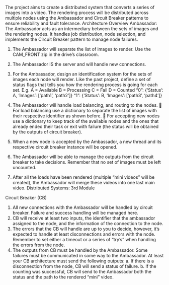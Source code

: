 The project aims to create a distributed system that converts a series of images into a video. The rendering
process will be distributed across multiple nodes using the Ambassador and Circuit Breaker patterns to ensure
reliability and fault tolerance.
Architecture Overview
Ambassador: The Ambassador acts as an intermediary between the sets of images and the rendering nodes.
It handles job distribution, node selection, and implements the Circuit Breaker pattern to manage node
failures.
1. The Ambassador will separate the list of images to render. Use the CAM_FRONT
zip in the drive’s classroom.
2. The Ambassador IS the server and will handle new connections.
3. For the Ambassador, design an identification system for the sets of images
each node will render.
Like the past project, define a set of status flags that tells you how the
rendering process is going for each set. E.g.
A = Available
B = Processing
C = Fail
D = Counted
“0”: {‘Status’: A,
‘Images’: [‘path1’, ‘path2’]}
“1”: {‘Status’: B,
‘Images’: [‘path3’, ‘path4’]}

4. The Ambassador will handle load balancing, and routing to the nodes.
 For load balancing use a dictionary to separate the list of images with
their respective identifier as shown before.
 For accepting new nodes use a dictionary to keep track of the available
nodes and the ones that already ended their task or exit with failure
(the status will be obtained by the outputs of circuit breaker).

5. When a new node is accepted by the Ambassador, a new thread and its respective
circuit breaker instance will be opened.
6. The Ambassador will be able to manage the outputs from the circuit breaker to
take decisions. Remember that no set of images must be left uncounted.
7. After all the loads have been rendered (multiple “mini videos” will be
created), the Ambassador will merge these videos into one last main video.
Distributed Systems: 3rd Module

Circuit Breaker (CB)
1. All new connections with the Ambassador will be handled by circuit breaker.
Failure and success handling will be managed here.
2. CB will receive at least two inputs, the identifier that the ambassador
assigned to the node, and the information of the connection to the node.
3. The errors that the CB will handle are up to you to decide, however, it’s
expected to handle at least disconnections and errors with the node.
Remember to set either a timeout or a series of “try’s” when handling the
errors from the node.
4. The outputs from CB must be handled by the Ambassador. Some failures must be
communicated in some way to the Ambassador. At least your CB architecture must
send the following outputs:
a. If there is a disconnection from the node, CB will send a status of
failure.
b. If the counting was successful, CB will send to the Ambassador both the
status and the path to the rendered “mini” video.
